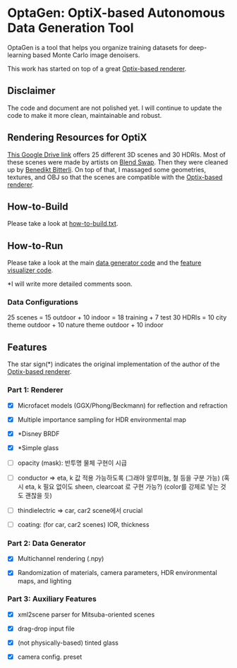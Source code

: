 # OptaGen: OptiX-based Autonomous Data Generation Tool

OptaGen is a tool that helps you organize training datasets for deep-learning based Monte Carlo image denoisers.

This work has started on top of a great [Optix-based renderer](https://github.com/knightcrawler25/Optix-PathTracer).

## Disclaimer

The code and document are not polished yet. I will continue to update the code to make it more clean, maintainable and robust.

## Rendering Resources for OptiX

[This Google Drive link](https://drive.google.com/open?id=1FKiPY7VtGvwdirNgEH6yYpHk_kPlnybE) offers 25 different 3D scenes and 30 HDRIs. Most of these scenes were made by artists on [Blend Swap](https://blendswap.com/). Then they were cleaned up by [Benedikt Bitterli](https://benedikt-bitterli.me/resources/). On top of that, I massaged some geometries, textures, and OBJ so that the scenes are compatible with the [Optix-based renderer](https://github.com/knightcrawler25/Optix-PathTracer).

## How-to-Build

Please take a look at [how-to-build.txt](./how-to-build.txt).

## How-to-Run

Please take a look at the main [data generator code](./scripts/optagen.py) and the [feature visualizer code](./scripts/vis_feat.py).

*I will write more detailed comments soon.

### Data Configurations

25 scenes = 15 outdoor + 10 indoor = 18 training + 7 test
30 HDRIs = 10 city theme outdoor + 10 nature theme outdoor + 10 indoor

## Features 

The star sign(*) indicates the original implementation of the author of the [Optix-based renderer](https://github.com/knightcrawler25/Optix-PathTracer).

### Part 1: Renderer

- [x] Microfacet models (GGX/Phong/Beckmann) for reflection and refraction

- [x] Multiple importance sampling for HDR environmental map

- [x] *Disney BRDF

- [x] *Simple glass

- [ ] opacity (mask): 반투명 물체 구현이 시급

- [ ] conductor => eta, k 값 적용 가능하도록 (그래야 알루미늄, 철 등을 구분 가능) (혹시 eta, k 필요 없이도 sheen, clearcoat 로 구현 가능?) (color를 강제로 넣는 것도 괜찮을 듯)

- [ ] thindielectric => car, car2 scene에서 crucial

- [ ] coating: (for car, car2 scenes) IOR, thickness

### Part 2: Data Generator

- [x] Multichannel rendering (.npy)

- [x] Randomization of materials, camera parameters, HDR environmental maps, and lighting

### Part 3: Auxiliary Features

- [x] xml2scene parser for Mitsuba-oriented scenes

- [x] drag-drop input file

- [x] (not physically-based) tinted glass

- [x] camera config. preset